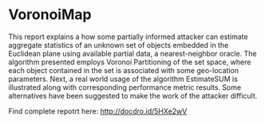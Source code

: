 # VoronoiMap

This report explains a how some partially informed attacker can estimate aggregate statistics of an unknown set of objects embedded in the Euclidean plane using available partial data, a nearest-neighbor oracle. The algorithm presented employs Voronoi Partitioning of the set space, where each object contained in the set is associated with some geo-location parameters. Next, a real world usage of the algorithm EstimateSUM is illustrated along with corresponding performance metric results. Some alternatives have been suggested to make the work of the attacker difficult.

Find complete repotrt here: http://docdro.id/5HXe2wV

